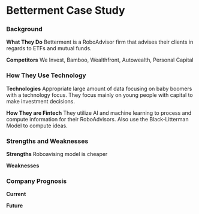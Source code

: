 # **Betterment Case Study**

### **Background** 

**What They Do** Betterment is a RoboAdvisor firm that advises their clients in regards to ETFs and mutual funds.

**Competitors** We Invest, Bamboo, Wealthfront, Autowealth, Personal Capital

### **How They Use Technology**

**Technologies** Appropriate large amount of data focusing on baby boomers with a technology focus. They focus mainly on young people with capital to make investment decisions.

**How They are Fintech** They utilize AI and machine learning to process and compute information for their RoboAdvisors. Also use the Black-Litterman Model to compute ideas. 

### **Strengths and Weaknesses**

**Strengths** Roboavising model is cheaper 

**Weaknesses**

### **Company Prognosis**

**Current**

**Future**



